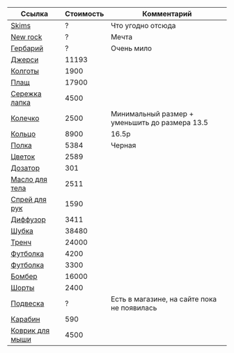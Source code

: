 | Ссылка          | Стоимость | Комментарий          |
|------------------|-----------|----------------------|
| [Skims](https://skims.com/en-nl) | ? | Что угодно отсюда |
| [New rock](https://www.newrock.com/ru/) | ? | Мечта |
| [Гербарий](https://commonprivate.com/shop/gerbarij) | ? | Очень мило |
| [Джерси](https://kixbox.ru/product/guilty-soccer-jersey) | 11193 |  |
| [Колготы](https://sintezia.com/vidxreva) | 1900 |  |
| [Плащ](https://sintezia.com/dirty) | 17900 |  |
| [Сережка лапка](https://symptom.jewelry/product/13m-serga-brucepotrebnosti) | 4500 |  |
| [Колечко](https://symptom.jewelry/product/other-objects-koltso-s-tsvetochkom) | 2500 | Минимальный размер + уменьшить до размера 13.5 |
| [Кольцо](https://symptom.jewelry/product/other-objects-malenkoe-koltso-krest) | 8900 | 16.5р |
| [Полка](https://market.yandex.ru/product--ikea-nastolnaia-polka-polka/918814904?sku=103676178467&uniqueId=173160504&do-waremd5=wIzwjva3Fe-fd-NIRNNvUQ&nid=51434901) | 5384 | Черная |
| [Цветок](https://pilea.ru/product/alocasia-serendipity-black/) | 2589 |  |
| [Дозатор](https://market.yandex.ru/product--dozator-dlia-zubnoi-pasty-mugu-nerzhaveiushchaia-stal/1789963456?sku=101879962753&uniqueId=1861216&do-waremd5=YTW0m3RAX7gJWhouOgLJ-A) | 301 |  |
| [Масло для тела](https://zielinskiandrozen.ru/product/maslo-dlya-tela-bergamot-zelenyy-chay-sandal-100ml) | 2511 |  |
| [Спрей для рук](https://zielinskiandrozen.ru/product/sprey-dlya-ruk-orhideya-vanil-ambra-100ml) | 1590 |  |
| [Диффузор](https://zielinskiandrozen.ru/product/diffuzor-dlya-aromaterapii-kedr-neroli-ambra-85ml) | 3411 |  |
| [Шубка](https://only-me.ru/catalog/ekoshuby/ekoshuba-oversayz-ukorochennaya-pod-lisu/) | 38480 |  |
| [Тренч](https://volchok.ru/shop/19627-trench_blade_trench_blade/) | 24000 |  |
| [Футболка](https://volchok.ru/shop/70112-futbolka_oblique_futbolka_oblique/) | 4200 |  |
| [Футболка](https://volchok.ru/shop/70167-futbolka_volchokxbetboomxgorbufet_futbolka_volchokxbetboomxgorbufet/) | 3300 |  |
| [Бомбер](https://volchok.ru/shop/70468-bomber_seraphim_bomber_seraphim/) | 16000 |  |
| [Шорты](https://volchok.ru/shop/70173-shorty_volchokxbetboomxgorbufet_shorty_volchokxbetboomxgorbufet/) | 2400 |  |
| [Подвеска](https://www.instagram.com/p/DEz3TWJNj-D/?igsh=MTRxNXJ2Z3NveWlkcA==) | ? | Есть в магазине, на сайте пока не появилась |
| [Карабин](https://www.mrwolee.com/accessories/tproduct/473186600-197862376522-key-holder-equipment-mini-grey) | 590 |  |
| [Коврик для мыши](https://www.dns-shop.ru/product/1e7c00deff413330/kovrik-steelseries-qck-hard--cernyj/) | 4500 |  |



